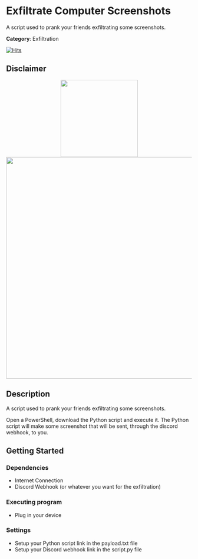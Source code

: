 # Exfiltrate Computer Screenshots

A script used to prank your friends exfiltrating some screenshots.

**Category**: Exfiltration

[![Hits](https://hits.seeyoufarm.com/api/count/incr/badge.svg?url=https%3A%2F%2Fgithub.com%2Faleff-github%2Fmy-flipper-shits&count_bg=%233C3C3C&title_bg=%233C3C3C&icon=linux.svg&icon_color=%23FFFFFF&title=views&edge_flat=false)](https://github.com/aleff-github/my-flipper-shits)

## Disclaimer

<div align=center>

<img src="https://github.com/aleff-github/my-flipper-shits/blob/main/img/gif/flipper_zero%20(15).gif?raw=true" width="209" /><br><img src="https://github.com/aleff-github/my-flipper-shits/blob/main/img/DISCLAIMER.png?raw=true" width="600" />

</div>

## Description

A script used to prank your friends exfiltrating some screenshots.

Open a PowerShell, download the Python script and execute it. The Python script will make some screenshot that will be sent, through the discord webhook, to you.

## Getting Started

### Dependencies

* Internet Connection
* Discord Webhook (or whatever you want for the exfiltration)

### Executing program

* Plug in your device

### Settings

- Setup your Python script link in the payload.txt file
- Setup your Discord webhook link in the script.py file

